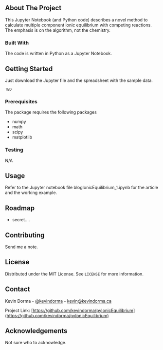 <!-- ABOUT THE PROJECT -->

## About The Project

This Jupyter Notebook (and Python code) describes a novel method to calculate multiple component ionic equilibrium with competing reactions. The emphasis is on the algorithm, not the chemistry.


### Built With

The code is written in Python as a Jupyter Notebook.


<!-- GETTING STARTED -->
## Getting Started

Just download the Jupyter file and the spreadsheet with the sample data.

~~~~
TBD
~~~~

### Prerequisites

The package requires the following packages

* numpy
* math
* scipy
* matplotlib

<!-- TESTING -->
### Testing

N/A



<!-- USAGE EXAMPLES -->
## Usage

Refer to the Jupyter notebook file blogIonicEquilibrium_1.ipynb for the article and the working example.

<!-- ROADMAP -->
## Roadmap

* secret....



<!-- CONTRIBUTING -->
## Contributing

Send me a note.



<!-- LICENSE -->
## License

Distributed under the MIT License. See `LICENSE` for more information.



<!-- CONTACT -->
## Contact

Kevin Dorma - [@kevindorma](https://twitter.com/KevinDorma) - kevin@kevindorma.ca

Project Link: [https://github.com/kevindorma/pyIonicEquilibrium](https://github.com/kevindorma/pyIonicEquilibrium)



<!-- ACKNOWLEDGEMENTS -->
## Acknowledgements

Not sure who to acknowledge.